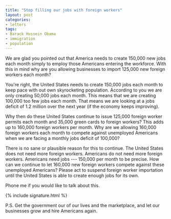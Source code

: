 ```yaml
---
title: "Stop filling our jobs with foreign workers"
layout: post
categories:
- letters
tags:
- Barack Hussein Obama
- immigration
- population
---
```


We are glad you pointed out that America needs to create 150,000 new jobs each month simply to employ those Americans entering the workforce. With this in mind why are you allowing businesses to import 125,000 new foreign workers each month?

You're right, the United States needs to create 150,000 jobs each month to keep pace with out own skyrocketing population. According to you we are only creating 50,000 jobs each month. This means that we are creating 100,000 too few jobs each month. That means we are looking at a jobs deficit of 1.2 million over the next year (if the economy keeps improving).

Why then do these United States continue to issue 125,000 foreign worker permits each month and 35,000 green cards to foreign workers? This adds up to 160,000 foreign workers per month. Why are we allowing 160,000 foreign workers each month to compete against unemployed Americans when we are facing a monthly jobs deficit of 100,000?

There is no sane or plausible reason for this to continue. The United States does not need more foreign workers. Americans do not need more foreign workers. Americans need jobs --- 150,000 per month to be precise. How can we continue to let 160,000 new foreign workers compete against these unemployed Americans? Please act to suspend foreign worker importation until the United States is able to create enough jobs for its own.

Phone me if you would like to talk about this.

{% include signature.html %}

P.S. Get the government our of our lives and the marketplace, and let our businesses grow and hire Americans again.
